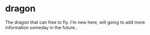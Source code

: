 # dragon
The dragon that can free to fly.
I'm new here, will going to add more information someday in the future..
